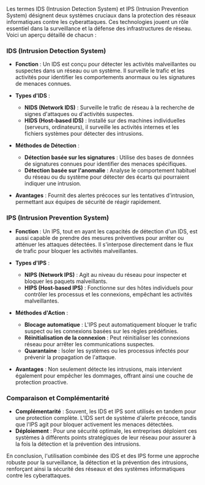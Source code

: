 Les termes IDS (Intrusion Detection System) et IPS (Intrusion Prevention System) désignent deux systèmes cruciaux dans la protection des réseaux informatiques contre les cyberattaques. Ces technologies jouent un rôle essentiel dans la surveillance et la défense des infrastructures de réseau. Voici un aperçu détaillé de chacun :

### IDS (Intrusion Detection System)

- **Fonction** : Un IDS est conçu pour détecter les activités malveillantes ou suspectes dans un réseau ou un système. Il surveille le trafic et les activités pour identifier les comportements anormaux ou les signatures de menaces connues.
  
- **Types d'IDS** :
  - **NIDS (Network IDS)** : Surveille le trafic de réseau à la recherche de signes d'attaques ou d'activités suspectes.
  - **HIDS (Host-based IDS)** : Installé sur des machines individuelles (serveurs, ordinateurs), il surveille les activités internes et les fichiers systèmes pour détecter des intrusions.

- **Méthodes de Détection** :
  - **Détection basée sur les signatures** : Utilise des bases de données de signatures connues pour identifier des menaces spécifiques.
  - **Détection basée sur l'anomalie** : Analyse le comportement habituel du réseau ou du système pour détecter des écarts qui pourraient indiquer une intrusion.

- **Avantages** : Fournit des alertes précoces sur les tentatives d'intrusion, permettant aux équipes de sécurité de réagir rapidement.

### IPS (Intrusion Prevention System)

- **Fonction** : Un IPS, tout en ayant les capacités de détection d'un IDS, est aussi capable de prendre des mesures préventives pour arrêter ou atténuer les attaques détectées. Il s'interpose directement dans le flux de trafic pour bloquer les activités malveillantes.

- **Types d'IPS** :
  - **NIPS (Network IPS)** : Agit au niveau du réseau pour inspecter et bloquer les paquets malveillants.
  - **HIPS (Host-based IPS)** : Fonctionne sur des hôtes individuels pour contrôler les processus et les connexions, empêchant les activités malveillantes.

- **Méthodes d'Action** :
  - **Blocage automatique** : L'IPS peut automatiquement bloquer le trafic suspect ou les connexions basées sur les règles prédéfinies.
  - **Réinitialisation de la connexion** : Peut réinitialiser les connexions réseau pour arrêter les communications suspectes.
  - **Quarantaine** : Isoler les systèmes ou les processus infectés pour prévenir la propagation de l'attaque.

- **Avantages** : Non seulement détecte les intrusions, mais intervient également pour empêcher les dommages, offrant ainsi une couche de protection proactive.

### Comparaison et Complémentarité

- **Complémentarité** : Souvent, les IDS et IPS sont utilisés en tandem pour une protection complète. L'IDS sert de système d'alerte précoce, tandis que l'IPS agit pour bloquer activement les menaces détectées.
- **Déploiement** : Pour une sécurité optimale, les entreprises déploient ces systèmes à différents points stratégiques de leur réseau pour assurer à la fois la détection et la prévention des intrusions.

En conclusion, l'utilisation combinée des IDS et des IPS forme une approche robuste pour la surveillance, la détection et la prévention des intrusions, renforçant ainsi la sécurité des réseaux et des systèmes informatiques contre les cyberattaques.